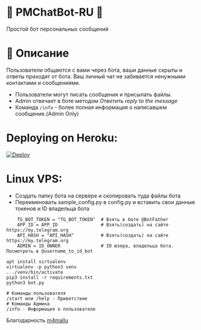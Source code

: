 # 🤖 PMChatBot-RU 🤖
Простой бот персональных сообщений
# 💠 Описание
Пользователи общаются с вами через бота, ваши данные скрыты и ответы приходят от бота.
Ваш личный чат не забивается ненужными контактами и сообщениями.
- Пользователи могут писать сообщения и присылать файлы.
- Admin отвечает в боте методом *Ответить* *reply to the message* 
- Команда `/info` - более полная информация о написавшем сообщение.(Admin Only)

# Deploying on Heroku:
[![Deploy](https://www.herokucdn.com/deploy/button.svg)](https://heroku.com/deploy?template=https://github.com/anvikVRN/PMChatbot-RU)
# Linux VPS:
- Создать папку бота на сервере и скопировать туда файлы бота
- Переименовать sample_config.py в config.py и вставить свои данные токенов и ID владельца бота
```
    TG_BOT_TOKEN = "TG_BOT_TOKEN"  # Взять в боте @BotFather
    APP_ID = APP_ID                # Взять(создать) на сайте https://my.telegram.org
    API_HASH = "API_HASH"          # Взять(создать) на сайте https://my.telegram.org
    ADMIN = ID_OWNER               # ID юзера, владельца бота. Посмотреть в @username_to_id_bot 
```    
```
apt install virtualenv
virtualenv -p python3 venv
. ./venv/bin/activate
pip3 install -r requirements.txt
python3 bot.py
```
```
# Команды пользователя
/start или /help - Приветствие
# Команды Админа
/info - Информация о пользователе
```

Благодарность
[m4mallu](https://github.com/m4mallu/PMChatbot)
